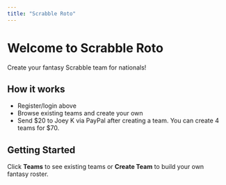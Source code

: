```yaml
---
title: "Scrabble Roto"
---
```


# Welcome to Scrabble Roto

Create your fantasy Scrabble team for nationals!

## How it works
- Register/login above
- Browse existing teams and create your own
- Send $20 to Joey K via PayPal after creating a team. You can create 4 teams for $70.

## Getting Started
Click **Teams** to see existing teams or **Create Team** to build your own fantasy roster.